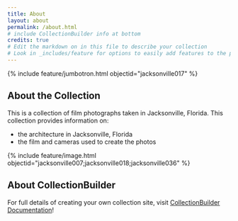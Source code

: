 ```yaml
---
title: About
layout: about
permalink: /about.html
# include CollectionBuilder info at bottom
credits: true
# Edit the markdown on in this file to describe your collection
# Look in _includes/feature for options to easily add features to the page
---
```


{% include feature/jumbotron.html objectid="jacksonville017" %}
## About the Collection

This is a collection of film photographs taken in Jacksonville, Florida. This collection provides information on:

- the architecture in Jacksonville, Florida
- the film and cameras used to create the photos

{% include feature/image.html objectid="jacksonville007;jacksonville018;jacksonville036" %}


## About CollectionBuilder

For full details of creating your own collection site, visit [CollectionBuilder Documentation](https://collectionbuilder.github.io/cb-docs/)!


